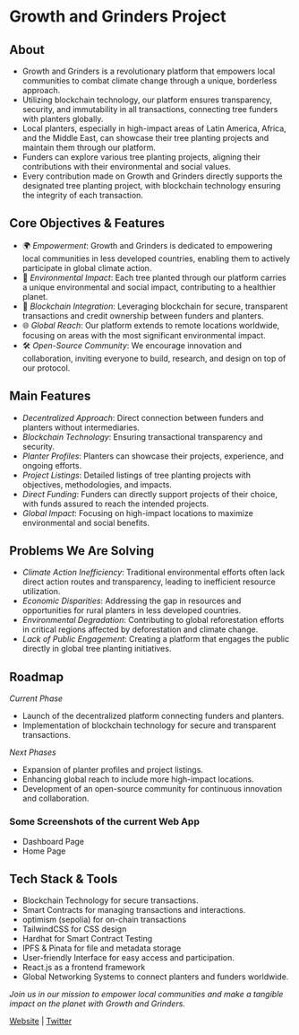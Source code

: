 # Growth and Grinders Project

## About
* Growth and Grinders is a revolutionary platform that empowers local communities to combat climate change through a unique, borderless approach.
* Utilizing blockchain technology, our platform ensures transparency, security, and immutability in all transactions, connecting tree funders with planters globally.
* Local planters, especially in high-impact areas of Latin America, Africa, and the Middle East, can showcase their tree planting projects and maintain them through our platform.
* Funders can explore various tree planting projects, aligning their contributions with their environmental and social values.
* Every contribution made on Growth and Grinders directly supports the designated tree planting project, with blockchain technology ensuring the integrity of each transaction.

## Core Objectives & Features
- 🌍 *Empowerment*: Growth and Grinders is dedicated to empowering local communities in less developed countries, enabling them to actively participate in global climate action.
- 🌱 *Environmental Impact*: Each tree planted through our platform carries a unique environmental and social impact, contributing to a healthier planet.
- 🔗 *Blockchain Integration*: Leveraging blockchain for secure, transparent transactions and credit ownership between funders and planters.
- 🌐 *Global Reach*: Our platform extends to remote locations worldwide, focusing on areas with the most significant environmental impact.
- 🛠️ *Open-Source Community*: We encourage innovation and collaboration, inviting everyone to build, research, and design on top of our protocol.

## Main Features
* *Decentralized Approach*: Direct connection between funders and planters without intermediaries.
* *Blockchain Technology*: Ensuring transactional transparency and security.
* *Planter Profiles*: Planters can showcase their projects, experience, and ongoing efforts.
* *Project Listings*: Detailed listings of tree planting projects with objectives, methodologies, and impacts.
* *Direct Funding*: Funders can directly support projects of their choice, with funds assured to reach the intended projects.
* *Global Impact*: Focusing on high-impact locations to maximize environmental and social benefits.

## Problems We Are Solving
* *Climate Action Inefficiency*: Traditional environmental efforts often lack direct action routes and transparency, leading to inefficient resource utilization.
* *Economic Disparities*: Addressing the gap in resources and opportunities for rural planters in less developed countries.
* *Environmental Degradation*: Contributing to global reforestation efforts in critical regions affected by deforestation and climate change.
* *Lack of Public Engagement*: Creating a platform that engages the public directly in global tree planting initiatives.

## Roadmap
*Current Phase*
* Launch of the decentralized platform connecting funders and planters.
* Implementation of blockchain technology for secure and transparent transactions.

*Next Phases*
* Expansion of planter profiles and project listings.
* Enhancing global reach to include more high-impact locations.
* Development of an open-source community for continuous innovation and collaboration.

### Some Screenshots of the current Web App
* Dashboard Page
* Home Page

## Tech Stack & Tools
* Blockchain Technology for secure transactions.
* Smart Contracts for managing transactions and interactions.
* optimism (sepolia) for on-chain transactions
* TailwindCSS for CSS design
* Hardhat for Smart Contract Testing
* IPFS & Pinata for file and metadata storage
* User-friendly Interface for easy access and participation.
* React.js as a frontend framework
* Global Networking Systems to connect planters and funders worldwide.




*Join us in our mission to empower local communities and make a tangible impact on the planet with Growth and Grinders.*

[Website](https://growthandgriders.xyz) | [Twitter](https://twitter.com/growthGriders)
